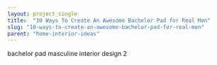 ```yaml
---
layout: project_single
title:  "10 Ways To Create An Awesome Bachelor Pad for Real Men"
slug: "10-ways-to-create-an-awesome-bachelor-pad-for-real-men"
parent: "home-interior-ideas"
---
```

bachelor pad masculine interior design 2